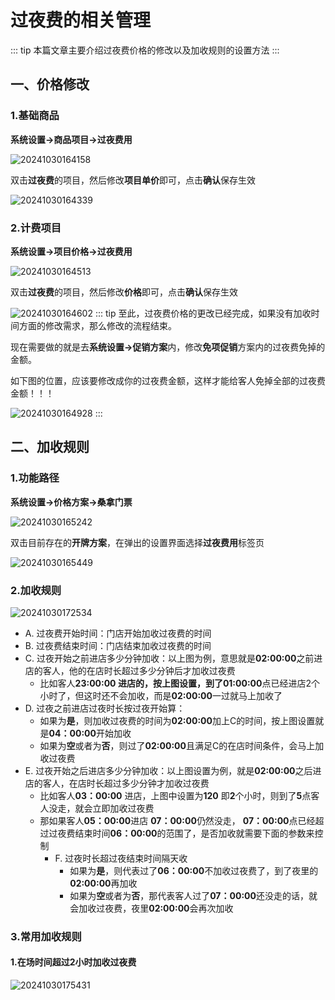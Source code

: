 # 过夜费的相关管理
::: tip
本篇文章主要介绍过夜费价格的修改以及加收规则的设置方法
:::
## 一、价格修改
### 1.基础商品
**系统设置->商品项目->过夜费用**

![20241030164158](https://wiki-cdsoft.oss-cn-hangzhou.aliyuncs.com/20241030164158.png)

双击**过夜费**的项目，然后修改**项目单价**即可，点击**确认**保存生效

![20241030164339](https://wiki-cdsoft.oss-cn-hangzhou.aliyuncs.com/20241030164339.png)

### 2.计费项目
**系统设置->项目价格->过夜费用**

![20241030164513](https://wiki-cdsoft.oss-cn-hangzhou.aliyuncs.com/20241030164513.png)


双击**过夜费**的项目，然后修改**价格**即可，点击**确认**保存生效


![20241030164602](https://wiki-cdsoft.oss-cn-hangzhou.aliyuncs.com/20241030164602.png)
::: tip
至此，过夜费价格的更改已经完成，如果没有加收时间方面的修改需求，那么修改的流程结束。

现在需要做的就是去**系统设置->促销方案**内，修改**免项促销**方案内的过夜费免掉的金额。

如下图的位置，应该要修改成你的过夜费金额，这样才能给客人免掉全部的过夜费金额！！！

![20241030164928](https://wiki-cdsoft.oss-cn-hangzhou.aliyuncs.com/20241030164928.png)
:::

## 二、加收规则
### 1.功能路径
**系统设置->价格方案->桑拿门票**


![20241030165242](https://wiki-cdsoft.oss-cn-hangzhou.aliyuncs.com/20241030165242.png)

双击目前存在的**开牌方案**，在弹出的设置界面选择**过夜费用**标签页

![20241030165449](https://wiki-cdsoft.oss-cn-hangzhou.aliyuncs.com/20241030165449.png)

### 2.加收规则
![20241030172534](https://wiki-cdsoft.oss-cn-hangzhou.aliyuncs.com/20241030172534.png)
+ A. 过夜费开始时间：门店开始加收过夜费的时间
+ B. 过夜费结束时间：门店结束加收过夜费的时间
+ C. 过夜开始之前进店多少分钟加收：以上图为例，意思就是**02:00:00**之前进店的客人，他的在店时长超过多少分钟后才加收过夜费
    + 比如客人**23:00:00 **进店的，按上图设置，到了**01:00:00**点已经进店2个小时了，但这时还不会加收，而是**02:00:00**一过就马上加收了
+ D. 过夜之前进店过夜时长按过夜开始算：
  + 如果为**是**，则加收过夜费的时间为**02:00:00**加上C的时间，按上图设置就是**04：00:00**开始加收
  + 如果为**空**或者为**否**，则过了**02:00:00**且满足C的在店时间条件，会马上加收过夜费
+ E. 过夜开始之后进店多少分钟加收：以上图设置为例，就是**02:00:00**之后进店的客人，在店时长超过多少分钟才加收过夜费
    + 比如客人**03：00:00** 进店，上图中设置为**120** 即**2**个小时，则到了**5**点客人没走，就会立即加收过夜费
    + 那如果客人**05：00:00**进店 **07：00:00**仍然没走， **07：00:00**点已经超过过夜费结束时间**06：00:00**的范围了，是否加收就需要下面的参数来控制
      + F. 过夜时长超过夜结束时间隔天收
        + 如果为**是**，则代表过了**06：00:00**不加收过夜费了，到了夜里的**02:00:00**再加收
        + 如果为**空**或者为**否**，那代表客人过了**07：00:00**还没走的话，就会加收过夜费，夜里**02:00:00**会再次加收
  
### 3.常用加收规则
#### 1.在场时间超过2小时加收过夜费
![20241030175431](https://wiki-cdsoft.oss-cn-hangzhou.aliyuncs.com/20241030175431.png)


